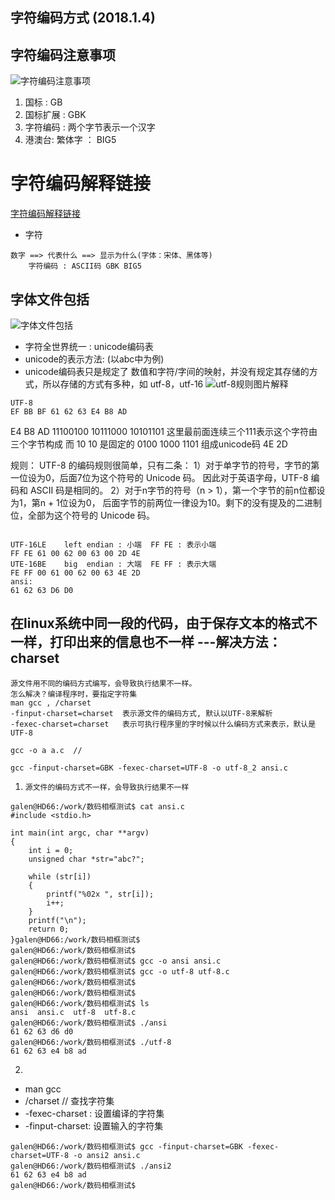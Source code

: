 ## 字符编码方式 (2018.1.4)
## 字符编码注意事项
![字符编码注意事项]()
1. 国标 : GB
2. 国标扩展 : GBK
3. 字符编码 : 两个字节表示一个汉字
4. 港澳台: 繁体字 ： BIG5
# 字符编码解释链接
[字符编码解释链接](http://www.ruanyifeng.com/blog/2007/10/ascii_unicode_and_utf-8.html)
* 字符
```
数字 ==> 代表什么 ==> 显示为什么(字体：宋体、黑体等)
    字符编码 : ASCII码 GBK BIG5  
```
## 字体文件包括
![字体文件包括]()
* 字符全世界统一 : unicode编码表
* unicode的表示方法: (以abc中为例)
* unicode编码表只是规定了 数值和字符/字间的映射，并没有规定其存储的方式，所以存储的方式有多种，如 utf-8，utf-16
![utf-8规则图片解释]()
```
UTF-8 
EF BB BF 61 62 63 E4 B8 AD
```
E4        B8        AD 
11100100  10111000  10101101
这里最前面连续三个111表示这个字符由三个字节构成 而 10 10 是固定的
 0100 1000 1101 组成unicode码 4E 2D

规则： 
UTF-8 的编码规则很简单，只有二条：
1）对于单字节的符号，字节的第一位设为0，后面7位为这个符号的 Unicode 码。
因此对于英语字母，UTF-8 编码和 ASCII 码是相同的。
2）对于n字节的符号（n > 1），第一个字节的前n位都设为1，第n + 1位设为0，
后面字节的前两位一律设为10。剩下的没有提及的二进制位，全部为这个符号的 Unicode 码。
```

UTF-16LE    left endian : 小端  FF FE : 表示小端
FF FE 61 00 62 00 63 00 2D 4E
UTE-16BE    big  endian : 大端  FE FF : 表示大端
FE FF 00 61 00 62 00 63 4E 2D
ansi:
61 62 63 D6 D0
```
## 在linux系统中同一段的代码，由于保存文本的格式不一样，打印出来的信息也不一样 ---解决方法：charset
```
源文件用不同的编码方式编写，会导致执行结果不一样。
怎么解决？编译程序时，要指定字符集
man gcc , /charset
-finput-charset=charset  表示源文件的编码方式, 默认以UTF-8来解析
-fexec-charset=charset   表示可执行程序里的字时候以什么编码方式来表示，默认是UTF-8

gcc -o a a.c  //

gcc -finput-charset=GBK -fexec-charset=UTF-8 -o utf-8_2 ansi.c
```
1. `源文件的编码方式不一样，会导致执行结果不一样`
``` 
galen@HD66:/work/数码相框测试$ cat ansi.c 
#include <stdio.h>

int main(int argc, char **argv)
{
	int i = 0;
	unsigned char *str="abc?";

	while (str[i])
	{
		printf("%02x ", str[i]);
		i++;
	}
	printf("\n");
	return 0;
}galen@HD66:/work/数码相框测试$ 
galen@HD66:/work/数码相框测试$ 
galen@HD66:/work/数码相框测试$ gcc -o ansi ansi.c 
galen@HD66:/work/数码相框测试$ gcc -o utf-8 utf-8.c 
galen@HD66:/work/数码相框测试$ 
galen@HD66:/work/数码相框测试$ 
galen@HD66:/work/数码相框测试$ ls
ansi  ansi.c  utf-8  utf-8.c
galen@HD66:/work/数码相框测试$ ./ansi 
61 62 63 d6 d0 
galen@HD66:/work/数码相框测试$ ./utf-8 
61 62 63 e4 b8 ad 
```
2. 
* man gcc
* /charset      // 查找字符集
* -fexec-charset : 设置编译的字符集
* -finput-charset: 设置输入的字符集
```
galen@HD66:/work/数码相框测试$ gcc -finput-charset=GBK -fexec-charset=UTF-8 -o ansi2 ansi.c 
galen@HD66:/work/数码相框测试$ ./ansi2 
61 62 63 e4 b8 ad 
galen@HD66:/work/数码相框测试$ 
```
